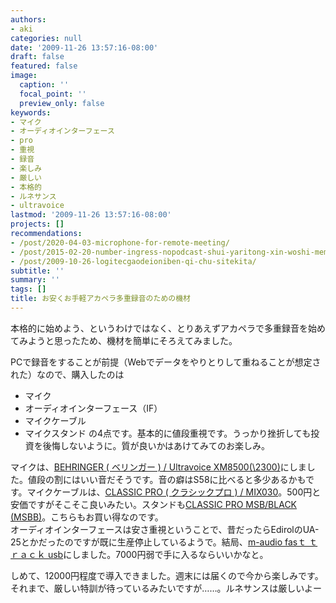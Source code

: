 ```yaml
---
authors:
- aki
categories: null
date: '2009-11-26 13:57:16-08:00'
draft: false
featured: false
image:
  caption: ''
  focal_point: ''
  preview_only: false
keywords:
- マイク
- オーディオインターフェース
- pro
- 重視
- 録音
- 楽しみ
- 厳しい
- 本格的
- ルネサンス
- ultravoice
lastmod: '2009-11-26 13:57:16-08:00'
projects: []
recommendations:
- /post/2020-04-03-microphone-for-remote-meeting/
- /post/2015-02-20-number-ingress-nopodcast-shui-yaritong-xin-woshi-memasita-number-mizuyari/
- /post/2009-10-26-logitecgaodeioniben-qi-chu-sitekita/
subtitle: ''
summary: ''
tags: []
title: お安くお手軽アカペラ多重録音のための機材
---
```


本格的に始めよう、というわけではなく、とりあえずアカペラで多重録音を始めてみようと思ったため、機材を簡単にそろえてみました。

PCで録音をすることが前提（Webでデータをやりとりして重ねることが想定された）なので、購入したのは

- マイク
- オーディオインターフェース（IF）
- マイクケーブル
- マイクスタンド
の4点です。基本的に値段重視です。うっかり挫折しても投資を後悔しないように。質が良いかはあけてみてのお楽しみ。

マイクは、[BEHRINGER ( ベリンガー ) / Ultravoice XM8500(\2300)](http://www.soundhouse.co.jp/shop/ProductDetail.asp?Item=181^XM8500)にしました。値段の割にはいい音だそうです。音の癖はS58に比べると多少あるかもです。マイクケーブルは、[CLASSIC PRO ( クラシックプロ ) / MIX030](http://www.soundhouse.co.jp/shop/ProductDetail.asp?Item=233^MIX030^+^+)。500円と安価ですがそこそこ良いみたい。スタンドも[CLASSIC PRO MSB/BLACK (MSBB)](http://www.soundhouse.co.jp/shop/ProductDetail.asp?Item=233^MSBB^^)。こちらもお買い得なのです。  
オーディオインターフェースは安さ重視ということで、昔だったらEdirolのUA-25とかだったのですが既に生産停止しているようで。結局、[m-audio fasｔ ｔｒａｃｋ usb](http://kakaku.com/item/05602410277/)にしました。7000円弱で手に入るならいいかなと。

しめて、12000円程度で導入できました。週末には届くので今から楽しみです。  
それまで、厳しい特訓が待っているみたいですが……。ルネサンスは厳しいよー